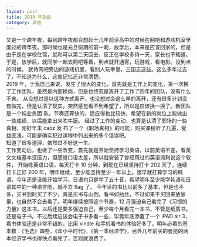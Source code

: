 ```yaml
---
layout: post
title: 2019 年总结
category: 其他
---
```

又是一个跨年夜，每到跨年夜都会想起十几年前读高中的时候在网吧和游戏机室里度过的跨年夜。那时候也是元旦假期的前一晚，放学后，本来是应该回家的，但是
由于是在学校住宿，就和可以第二天回去，反正在学校多待一天，家长也不知道。于是，放学后，就同学一起去网吧等着，到点就开通宵，玩游戏，看电影。没到点的时候，
就待网吧旁边的游戏机室，看别人玩拳皇，三国志这些。这么多年过去了，不知道为什么，这些记忆还非常清楚。  
2019 年，于我自己来说，发生了很大的变化，首先就是工作上的变化，第一次换了工作团队，虽然是内部换岗，但是也终究是离开了工作了四年的团队，没有什么不舍。
从没想过是以这种方式离开，也没想过会这么早的离开，还有很多计划没有做完，但是认清了现实，突然感觉看不到希望了，所以是应该换一换了。新团队是一个纯业务团
队，节奏还算快的，适应得也比较快，希望在新的岗位上能做出一些成绩，以后能拿出来吹牛逼。  经过了工作的变动，也算是认清了职场的一些真相，刚好年末 caoz 发
布了一个《职场真相》的可能，购买课程听了几遍，受益匪浅，可能是确实犯过课程中列出来的多个错误吧。  
知道了很多道理，依然过不好这一生。  
工作变动后，也做了一些改变，首先就是开始坚持学习英语，以前英语不差，看英文文档基本没压力，但感觉口语太差，所以就安装了曾经用过的英语流利说这个软件，
开始练英语口语，每天打卡 10 分钟，到现在已经坚持打卡 202 天了，连续打卡正好 200 年，明年继续，至少能坚持至少一年以上。很早就打算学习的韩语，今年还是没能开始学习，日语也只是学了五十音，希望明年至少能学韩语和日语其中的一种语言吧，就不立 flag 了。
今年读的书比以前多了基本，但是也不多，买书到时买了不少，真是买书与山倒，看书如抽丝，不过如果不买回来放家里，也自然不会去看了。明年继续按照这个节奏，12 月强迫自己看完了《习惯的力量》这本书，以后还是要多强迫自己，至少每个月看完一本书，不管是纸质书，还是电子书。不过后续应该会电子书多看一些，毕竟年底添置了一个 iPAD air 3，看书体验还是非常不错的，比用 kindle 和手机看书的体验好多了。明年必看的基本数：《毛选》四卷，《邓小平时代》，《第一本经济学》，另外几年前买的曼昆的两本经济学书也得快点看完了，否则就浪费了。
